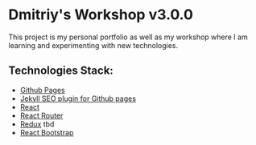 # Dmitriy's Workshop v3.0.0
This project is my personal portfolio as well as my workshop where I am learning and experimenting with new technologies.


## Technologies Stack:
* [Github Pages](https://www.npmjs.com/package/gh-pages)
* [Jekyll SEO plugin for Github pages](https://www.npmjs.com/package/jekyll)
* [React](https://www.npmjs.com/package/react)
* [React Router](https://www.npmjs.com/package/react-router)
* [Redux](https://www.npmjs.com/package/redux) tbd
* [React Bootstrap](react-bootstrap)
